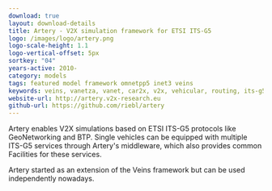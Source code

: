 ```yaml
---
download: true
layout: download-details
title: Artery - V2X simulation framework for ETSI ITS-G5
logo: /images/logo/artery.png
logo-scale-height: 1.1
logo-vertical-offset: 5px
sortkey: "04"
years-active: 2010-
category: models
tags: featured model framework omnetpp5 inet3 veins
keywords: veins, vanetza, vanet, car2x, v2x, vehicular, routing, its-g5
website-url: http://artery.v2x-research.eu
github-url: https://github.com/riebl/artery
---
```


Artery enables V2X simulations based on ETSI ITS-G5 protocols like GeoNetworking and BTP.
Single vehicles can be equipped with multiple ITS-G5 services through Artery's middleware,
which also provides common Facilities for these services.

Artery started as an extension of the Veins framework but can be used
independently nowadays.
